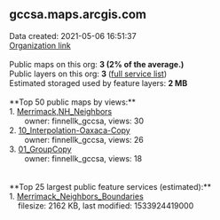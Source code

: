 <h2>gccsa.maps.arcgis.com</h2> Data created: 2021-05-06 16:51:37 <br /><a target='new' href='https://gccsa.maps.arcgis.com'>Organization link</a><br /><br />Public maps on this org: <b>3 (2% of the average.)</b><br />Public layers on this org: <b>3 </b>(<a target='new' href='https://services.arcgis.com/ZsTyXcvUgxaI62qd/ArcGIS/rest/services'>full service list</a>)<br />Estimated storaged used by feature layers: <b>2 MB</b><br /><br />**Top 50 public maps by views:**<br />  1. <a target='new' href='https://www.arcgis.com/home/item.html?id=1c43938b411946aa8cf87ba079e8958c'>Merrimack,NH_Neighbors</a> <br />  &nbsp;&nbsp;&nbsp;&nbsp; &nbsp;&nbsp;owner: finnellk_gccsa, views: 30<br />  2. <a target='new' href='https://www.arcgis.com/home/item.html?id=d91c3b45254b4506b48b206337b53a87'>10_Interpolation-Oaxaca-Copy</a> <br />  &nbsp;&nbsp;&nbsp;&nbsp; &nbsp;&nbsp;owner: finnellk_gccsa, views: 26<br />  3. <a target='new' href='https://www.arcgis.com/home/item.html?id=c2127854c1b04c27a796227dab3fab10'>01_GroupCopy</a> <br />  &nbsp;&nbsp;&nbsp;&nbsp; &nbsp;&nbsp;owner: finnellk_gccsa, views: 18<br /><br /><br />**Top 25 largest public feature services (estimated):**<br /> 1. <a target='new' href='https://www.arcgis.com/home/item.html?id=6f2403ad158242a6811463fbd4261dd3'>Merrimack_Neighbors_Boundaries</a><br /> &nbsp;&nbsp;&nbsp;&nbsp;filesize: 2162 KB, last modified: 1533924419000<br />
